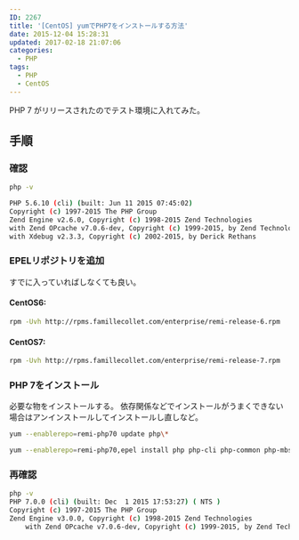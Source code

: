 ```yaml
---
ID: 2267
title: '[CentOS] yumでPHP7をインストールする方法'
date: 2015-12-04 15:28:31
updated: 2017-02-18 21:07:06
categories:
  - PHP
tags:
  - PHP
  - CentOS
---
```


PHP 7 がリリースされたのでテスト環境に入れてみた。

<!--more-->

## 手順

### 確認

```bash
php -v

PHP 5.6.10 (cli) (built: Jun 11 2015 07:45:02)
Copyright (c) 1997-2015 The PHP Group
Zend Engine v2.6.0, Copyright (c) 1998-2015 Zend Technologies
with Zend OPcache v7.0.6-dev, Copyright (c) 1999-2015, by Zend Technologies
with Xdebug v2.3.3, Copyright (c) 2002-2015, by Derick Rethans
```

### EPELリポジトリを追加

すでに入っていればしなくても良い。

#### CentOS6:

```bash
rpm -Uvh http://rpms.famillecollet.com/enterprise/remi-release-6.rpm
```

#### CentOS7:

```bash
rpm -Uvh http://rpms.famillecollet.com/enterprise/remi-release-7.rpm
```

<!-- <pre class="cmd">yum install epel-release
rpm -ivh http://rpms.famillecollet.com/enterprise/remi-release-7.rpm
yum --enablerepo=remi update remi-release
</pre> -->

### PHP 7をインストール

必要な物をインストールする。
依存関係などでインストールがうまくできない場合はアンインストールしてインストールし直しなど。

```bash
yum --enablerepo=remi-php70 update php\*
```

```bash
yum --enablerepo=remi-php70,epel install php php-cli php-common php-mbstring php-fpm php-gd php-gmp php-mbstring php-mcrypt php-opcache php-pdo php-xml
```

### 再確認

```bash
php -v
PHP 7.0.0 (cli) (built: Dec  1 2015 17:53:27) ( NTS )
Copyright (c) 1997-2015 The PHP Group
Zend Engine v3.0.0, Copyright (c) 1998-2015 Zend Technologies
    with Zend OPcache v7.0.6-dev, Copyright (c) 1999-2015, by Zend Technologies</pre>
```
